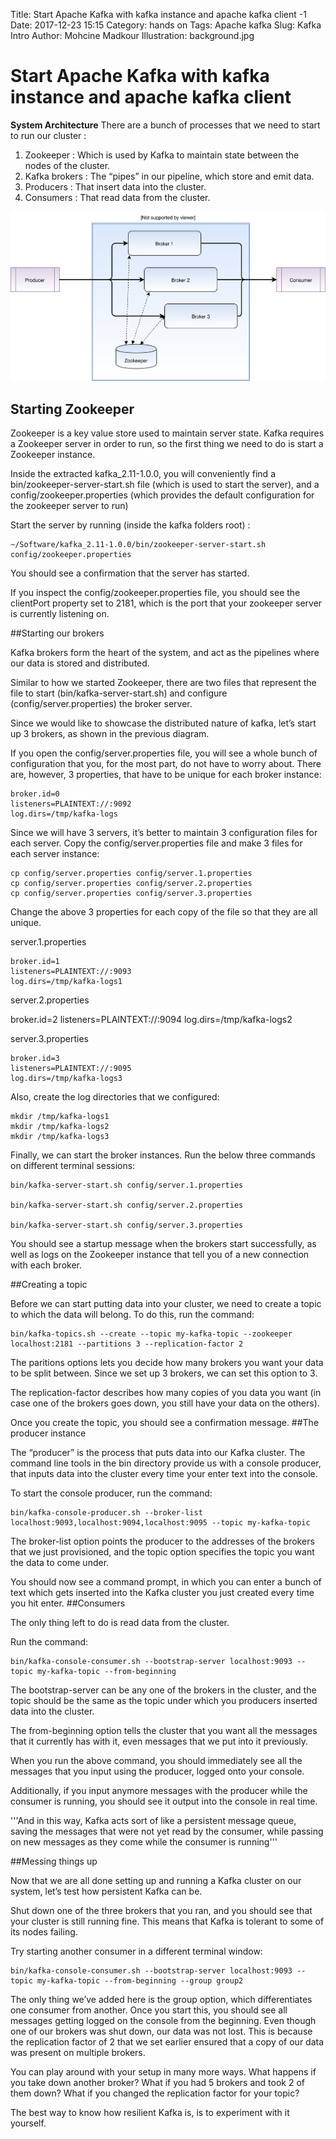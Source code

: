 Title: Start Apache Kafka with kafka instance and apache kafka client -1
Date: 2017-12-23 15:15
Category: hands on
Tags: Apache kafka
Slug: Kafka Intro 
Author: Mohcine Madkour
Illustration: background.jpg

# Start Apache Kafka with kafka instance and apache kafka client

**System Architecture**
There are a bunch of processes that we need to start to run our cluster :
1. Zookeeper : Which is used by Kafka to maintain state between the nodes of the cluster.
2. Kafka brokers : The “pipes” in our pipeline, which store and emit data.
3. Producers : That insert data into the cluster.
4. Consumers : That read data from the cluster.

![Architecture](/images/basic_arch.svg)

    
## Starting Zookeeper

Zookeeper is a key value store used to maintain server state. Kafka requires a Zookeeper server in order to run, so the first thing we need to do is start a Zookeeper instance.

Inside the extracted kafka_2.11-1.0.0, you will conveniently find a bin/zookeeper-server-start.sh file (which is used to start the server), and a config/zookeeper.properties (which provides the default configuration for the zookeeper server to run)

Start the server by running (inside the kafka folders root) :

    ~/Software/kafka_2.11-1.0.0/bin/zookeeper-server-start.sh config/zookeeper.properties

You should see a confirmation that the server has started.

If you inspect the config/zookeeper.properties file, you should see the clientPort property set to 2181, which is the port that your zookeeper server is currently listening on.

##Starting our brokers

Kafka brokers form the heart of the system, and act as the pipelines where our data is stored and distributed.

Similar to how we started Zookeeper, there are two files that represent the file to start (bin/kafka-server-start.sh) and configure (config/server.properties) the broker server.

Since we would like to showcase the distributed nature of kafka, let’s start up 3 brokers, as shown in the previous diagram.

If you open the config/server.properties file, you will see a whole bunch of configuration that you, for the most part, do not have to worry about. There are, however, 3 properties, that have to be unique for each broker instance:

    broker.id=0
    listeners=PLAINTEXT://:9092
    log.dirs=/tmp/kafka-logs

Since we will have 3 servers, it’s better to maintain 3 configuration files for each server. Copy the config/server.properties file and make 3 files for each server instance:

    cp config/server.properties config/server.1.properties
    cp config/server.properties config/server.2.properties
    cp config/server.properties config/server.3.properties

Change the above 3 properties for each copy of the file so that they are all unique.

server.1.properties

    broker.id=1
    listeners=PLAINTEXT://:9093
    log.dirs=/tmp/kafka-logs1

server.2.properties

broker.id=2
listeners=PLAINTEXT://:9094
log.dirs=/tmp/kafka-logs2

server.3.properties

    broker.id=3
    listeners=PLAINTEXT://:9095
    log.dirs=/tmp/kafka-logs3

Also, create the log directories that we configured:

    mkdir /tmp/kafka-logs1
    mkdir /tmp/kafka-logs2
    mkdir /tmp/kafka-logs3

Finally, we can start the broker instances. Run the below three commands on different terminal sessions:

    bin/kafka-server-start.sh config/server.1.properties

    bin/kafka-server-start.sh config/server.2.properties

    bin/kafka-server-start.sh config/server.3.properties

You should see a startup message when the brokers start successfully, as well as logs on the Zookeeper instance that tell you of a new connection with each broker.

##Creating a topic

Before we can start putting data into your cluster, we need to create a topic to which the data will belong. To do this, run the command:

    bin/kafka-topics.sh --create --topic my-kafka-topic --zookeeper localhost:2181 --partitions 3 --replication-factor 2

The paritions options lets you decide how many brokers you want your data to be split between. Since we set up 3 brokers, we can set this option to 3.

The replication-factor describes how many copies of you data you want (in case one of the brokers goes down, you still have your data on the others).

Once you create the topic, you should see a confirmation message.
##The producer instance

The “producer” is the process that puts data into our Kafka cluster. The command line tools in the bin directory provide us with a console producer, that inputs data into the cluster every time your enter text into the console.

To start the console producer, run the command:

    bin/kafka-console-producer.sh --broker-list localhost:9093,localhost:9094,localhost:9095 --topic my-kafka-topic

The broker-list option points the producer to the addresses of the brokers that we just provisioned, and the topic option specifies the topic you want the data to come under.

You should now see a command prompt, in which you can enter a bunch of text which gets inserted into the Kafka cluster you just created every time you hit enter.
##Consumers

The only thing left to do is read data from the cluster.

Run the command:

    bin/kafka-console-consumer.sh --bootstrap-server localhost:9093 --topic my-kafka-topic --from-beginning

The bootstrap-server can be any one of the brokers in the cluster, and the topic should be the same as the topic under which you producers inserted data into the cluster.

The from-beginning option tells the cluster that you want all the messages that it currently has with it, even messages that we put into it previously.

When you run the above command, you should immediately see all the messages that you input using the producer, logged onto your console.

Additionally, if you input anymore messages with the producer while the consumer is running, you should see it output into the console in real time.

'''And in this way, Kafka acts sort of like a persistent message queue, saving the messages that were not yet read by the consumer, while passing on new messages as they come while the consumer is running'''

##Messing things up

Now that we are all done setting up and running a Kafka cluster on our system, let’s test how persistent Kafka can be.

Shut down one of the three brokers that you ran, and you should see that your cluster is still running fine. This means that Kafka is tolerant to some of its nodes failing.

Try starting another consumer in a different terminal window:

    bin/kafka-console-consumer.sh --bootstrap-server localhost:9093 --topic my-kafka-topic --from-beginning --group group2

The only thing we’ve added here is the group option, which differentiates one consumer from another. Once you start this, you should see all messages getting logged on the console from the beginning. Even though one of our brokers was shut down, our data was not lost. This is because the replication factor of 2 that we set earlier ensured that a copy of our data was present on multiple brokers.

You can play around with your setup in many more ways. What happens if you take down another broker? What if you had 5 brokers and took 2 of them down? What if you changed the replication factor for your topic?

The best way to know how resilient Kafka is, is to experiment with it yourself.